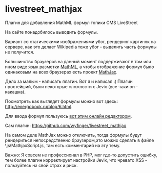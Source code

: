 # livestreet_mathjax
Плагин для добавления MathML формул топики CMS LiveStreet

На сайте понадобилось выводить формулы.

Вариант со статическими изображениями убог, рендеринг картинок на сервере, как это делает Wikipedia тоже убог - выделить часть формулы не получится.

Большинство браузеров на данный момент поддерживают в том или ином виде язык разметки <a href="https://ru.wikipedia.org/wiki/MathML">MathML</a>, а чтобы отображение формул было одинаковым на всех браузерах есть проект <a href="http://www.mathjax.org/">MathJax</a>.

Дело за малым - написать плагин. Вот я и написал :) Плагин простейший, были некоторые сложности с Jevix (все-таки он - какашка).

Посмотреть как выглядят формулы можно вот здесь: <a href="http://energobook.ru/blog/6.html">http://energobook.ru/blog/6.html</a>.

Для ввода формул пользуюсь <a href="http://www.wiris.com/editor/demo/en/mathml-latex">вот этим онлайн редактором</a>.

Сам плагин: <a href="https://github.com/wyfinger/livestreet_mathjax">https://github.com/wyfinger/livestreet_mathjax</a>

На самом деле MathJax можно отключить, тогда формулы будут рендериться непосредственно браузером,это можно сделать в файле \js\MathjaxScript.js, там есть комментарий на эту тему.

Важно: Я совсем не профессионал в PHP, мог где-то допустить ошибку, тем более плагин корректирует настройки Jevix, что чревато XSS - пользуйтесь на свой страх и риск.
